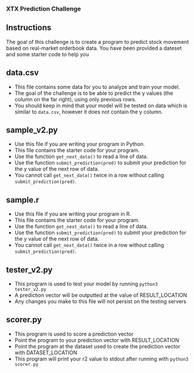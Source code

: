 ### XTX Prediction Challenge

## Instructions

The goal of this challenge is to create a program to predict stock movement based on real-market orderbook data. You have been provided a dateset and some starter code to help you  

## data.csv
* This file contains some data for you to analyze and train your model. 
* The goal of the challenge is to be able to predict the y values (the column on the far right), using only previous rows. 
* You should keep in mind that your model will be tested on data which is similar to `data.csv`, however it does not contain the y column.

## sample_v2.py
* Use this file if you are writing your program in Python.
* This file contains the starter code for your program.
* Use the function `get_next_data()` to read a line of data.
* Use the function `submit_prediction(pred)` to submit your prediction for the y value of the next row of data.
* You cannot call `get_next_data()` twice in a row without calling `submit_prediction(pred)`.

## sample.r
* Use this file if you are writing your program in R.
* This file contains the starter code for your program.
* Use the function `get_next_data()` to read a line of data.
* Use the function `submit_prediction(pred)` to submit your prediction for the y value of the next row of data.
* You cannot call `get_next_data()` twice in a row without calling `submit_prediction(pred)`.

## tester_v2.py
* This program is used to test your model by running `python3 tester_v2.py`
* A prediction vector will be outputted at the value of RESULT_LOCATION
* Any changes you make to this file will not persist on the testing servers

## scorer.py
* This program is used to score a prediction vector
* Point the program to your prediction vector with RESULT_LOCATION
* Point the program at the dataset used to create the prediction vector with DATASET_LOCATION
* This program will print your r2 value to stdout after running with `python3 scorer.py` 
